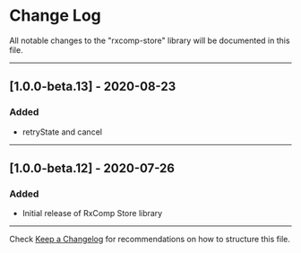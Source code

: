 # Change Log
All notable changes to the "rxcomp-store" library will be documented in this file.

---

## [1.0.0-beta.13] - 2020-08-23
### Added
- retryState and cancel

---

## [1.0.0-beta.12] - 2020-07-26
### Added
- Initial release of RxComp Store library

---

Check [Keep a Changelog](http://keepachangelog.com/) for recommendations on how to structure this file.

